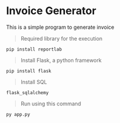 
# Invoice Generator

This is a simple program to generate invoice

>Required library for the execution

```
pip install reportlab
```
>Install Flask, a python framework

```
pip install flask
```
>Install SQL 
```
flask_sqlalchemy
```
>Run using this command

```
py app.py
```
